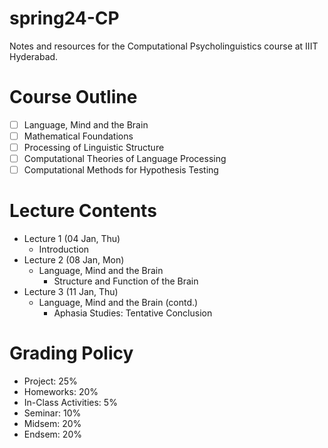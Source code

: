 # spring24-CP
Notes and resources for the Computational Psycholinguistics course at IIIT Hyderabad.

# Course Outline
- [ ] Language, Mind and the Brain
- [ ] Mathematical Foundations
- [ ] Processing of Linguistic Structure
- [ ] Computational Theories of Language Processing
- [ ] Computational Methods for Hypothesis Testing

# Lecture Contents
* Lecture 1 (04 Jan, Thu)
    - Introduction
* Lecture 2 (08 Jan, Mon)
    - Language, Mind and the Brain
        - Structure and Function of the Brain
* Lecture 3 (11 Jan, Thu)
    - Language, Mind and the Brain (contd.)
        - Aphasia Studies: Tentative Conclusion

# Grading Policy
* Project: 25%
* Homeworks: 20%
* In-Class Activities: 5%
* Seminar: 10%
* Midsem: 20%
* Endsem: 20%